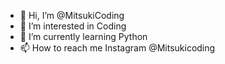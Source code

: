 - 👋 Hi, I’m @MitsukiCoding
- 👀 I’m interested in Coding
- 🌱 I’m currently learning Python
- 📫 How to reach me Instagram @Mitsukicoding

<!---
MitsukiCoding/MitsukiCoding is a ✨ special ✨ repository because its `README.md` (this file) appears on your GitHub profile.
You can click the Preview link to take a look at your changes.
--->
